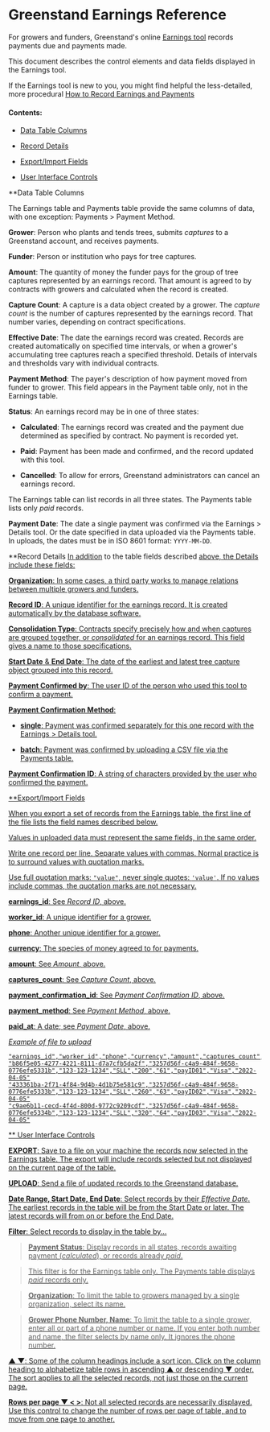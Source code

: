 
Greenstand Earnings Reference
================================================

For growers and funders, Greenstand's online [Earnings tool](https://admin.treetracker.org/earnings) records payments due and payments made.

This document describes the control elements and data fields displayed in the Earnings tool.

If the Earnings tool is new to you, you might find helpful the less-detailed, more procedural
[How to Record Earnings and Payments](earningshow.dtd)

#### Contents:

- [Data Table Columns](#data-table-columns)

- [Record Details](#record-details)

- [Export/Import Fields](#export/import-fields)

- [User Interface Controls](#user-interface-controls)

**Data Table Columns

The Earnings table and Payments table provide the same columns of data, with one exception: Payments > Payment Method.

**Grower**: Person who plants and tends trees, submits *captures* to a Greenstand account, and receives payments.

**Funder**: Person or institution who pays for tree captures.

**Amount**: The quantity of money the funder pays for the group of tree captures represented by an earnings record. That amount is agreed to by contracts with growers and calculated when the record is created.

**Capture Count**: A capture is a data object created by a grower. The *capture count* is the number of captures represented by the earnings record. That number varies, depending on contract specifications.

**Effective Date**: The date the earnings record was created. Records are created automatically on specified time intervals, or when a grower's accumulating tree captures reach a specified threshold. Details of intervals and thresholds vary with individual contracts.

**Payment Method**: The payer's description of how payment moved from funder to grower. This field appears in the Payment table only, not in the Earnings table.

**Status**: An earnings record may be in one of three states:

- **Calculated**: The earnings record was created and the payment due determined as specified by contract. No payment is recorded yet.

- **Paid**: Payment has been made and confirmed, and the record updated with this tool.

- **Cancelled**: To allow for errors, Greenstand administrators can cancel an earnings record.

The Earnings table can list records in all three states. The Payments table lists only *paid* records.

**Payment Date**: The date a single payment was confirmed via the Earnings > Details tool.
  Or the date specified in data uploaded via the Payments table. In uploads, the dates must be in ISO 8601 format: `YYYY-MM-DD`.

**Record Details
<ins>In addition</ins> to the table fields described <a href='#cols'>above, the Details include these fields:

**Organization**: In some cases, a third party works to manage relations between multiple growers and funders.

**Record ID**: A unique identifier for the earnings record. It is created automatically by the database software.

**Consolidation Type**: Contracts specify precisely how and when captures are grouped together, or *consolidated* for an earnings record. This field gives a name to those specifications.

**Start Date** & **End Date**: The date of the earliest and latest tree capture object grouped into this record.

**Payment Confirmed by**: The user ID of the person who used this tool to confirm a payment.

**Payment Confirmation Method**:

- **single**: Payment was confirmed separately for this one record with the Earnings > Details tool.

- **batch**: Payment was confirmed by uploading a CSV file via the Payments table.

**Payment Confirmation ID**: A string of characters provided by the user who confirmed the payment.

**Export/Import Fields

When you export a set of records from the Earnings table, the first line of the file lists the field names described below.

Values in uploaded data must represent the same fields, in the same order.

Write one record per line. Separate values with commas. Normal practice is to surround values with quotation marks. 

Use full quotation marks: `"value"`, never single quotes: `'value'`. If no values include commas, the quotation marks are not necessary.

**earnings_id**: See *Record ID*, above.
 
**worker_id**: A unique identifier for a grower.

**phone**: Another unique identifier for a grower.

**currency**: The species of money agreed to for payments.

**amount**: See *Amount*, above.

**captures_count**: See *Capture Count*, above.

**payment_confirmation_id**: See *Payment Confirmation ID*, above.

**payment_method**: See *Payment Method*, above.

**paid_at**: A <ins>date</ins>; see *Payment Date*, above.

*Example of file to upload*

```
"earnings_id","worker_id","phone","currency","amount","captures_count","payment_confirmation_id","payment_method","paid_at"
"b86f5e05-4277-4221-8111-d7a7cfb5da2f","3257d56f-c4a9-484f-9658-0776efe5331b","123-123-1234","SLL","200","61","payID01","Visa","2022-04-05"
"433361ba-2f71-4f84-9d4b-4d1b75e581c9","3257d56f-c4a9-484f-9658-0776efe5333b","123-123-1234","SLL","260","63","payID02","Visa","2022-04-05"
"c9ae6b11-cecd-4f4d-800d-9772c9209cdf","3257d56f-c4a9-484f-9658-0776efe5334b","123-123-1234","SLL","320","64","payID03","Visa","2022-04-05"
```
** User Interface Controls

**EXPORT**: Save to a file on your machine the records now selected in the Earnings table. The export will include records selected but not displayed on the current page of the table.

**UPLOAD**: Send a file of updated records to the Greenstand database.

**Date Range, Start Date, End Date**: Select records by their *Effective Date*. The earliest records in the table will be from the Start Date or later. The latest records will from on or before the End Date.

**Filter**: Select records to display in the table by...

> **Payment Status**: Display records in all states, records awaiting payment (*calculated*), or records already *paid*.

> This filter is for the Earnings table only. The Payments table displays *paid* records only.

> **Organization**: To limit the table to growers managed by a single organization, select its name.

> **Grower Phone Number, Name**: To limit the table to a single grower, enter all or part of a phone number or name. If you enter both number and name, the filter selects by name only. It ignores the phone number.

**&#x25B2; &#x25BC;**: Some of the column headings include a sort icon. Click on the column heading to alphabetize table rows in ascending &#x25B2; or descending &#x25BC; order. The sort applies to all the selected records, not just those on the current page.

**Rows per page &#x25BC; &lt; &gt;**: Not all selected records are necessarily displayed. Use this control to change the number of rows per page of table, and to move from one page to another.

